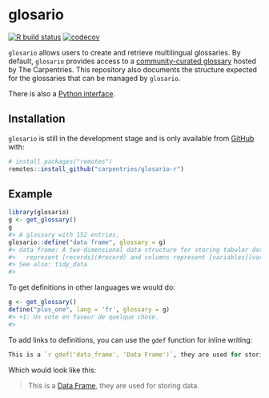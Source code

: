 
<!-- README.md is generated from README.Rmd. Please edit that file -->

# glosario

<!-- badges: start -->

[![R build
status](https://github.com/carpentries/glosario-r/workflows/R-CMD-check/badge.svg)](https://github.com/carpentries/glosario-r/actions)
[![codecov](https://codecov.io/gh/carpentries/glosario-r/branch/master/graph/badge.svg)](https://codecov.io/gh/carpentries/glosario-r)
<!-- badges: end -->

`glosario` allows users to create and retrieve multilingual glossaries.
By default, `glosario` provides access to a [community-curated
glossary](https://github.com/carpentries/glosario) hosted by The
Carpentries. This repository also documents the structure expected for
the glossaries that can be managed by `glosario`.

There is also a [Python
interface](https://glosario.readthedocs.io/en/latest/).

## Installation

`glosario` is still in the development stage and is only available from
[GitHub](https://github.com/) with:

``` r
# install.packages("remotes")
remotes::install_github("carpentries/glosario-r")
```

## Example

``` r
library(glosario)
g <- get_glossary()
g
#> A glossary with 152 entries.
glosario::define("data frame", glossary = g)
#> data frame: A two-dimensional data structure for storing tabular data in memory. Rows
#>   represent [records](#record) and columns represent [variables](variable_data).
#> See also: tidy_data
#> 
```

To get definitions in other languages we would do:

``` r
g <- get_glossary()
define("plus_one", lang = 'fr', glossary = g)
#> +1: Un vote en faveur de quelque chose.
#> 
```

To add links to definitions, you can use the `gdef` function for inline
writing:

``` r
This is a `r gdef('data_frame', 'Data Frame')`, they are used for storing data.
```

Which would look like this:

> This is a
> <a href="https://carpentries.org/glossary/en/#data_frame" class="glossary-definition">Data
> Frame</a>, they are used for storing data.
